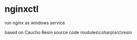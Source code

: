 # nginxctl

run nginx as windows service

based on Caucho Resin source code modules\csharp\src\resin
